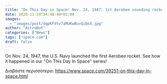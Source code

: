 ```yaml
---
title: "On This Day in Space! Nov. 24, 1947: 1st Aerobee sounding rocket launch"
date: 2020-11-24T14:40:48+01:00
images:
  - "images/post/dqpKFdtv7aMUKwNuvQiBnX.jpg"
author: "AstroBot"
categories: ["News"]
tags: ["space.com"]
draft: false
---
```


On Nov. 24, 1947, the U.S. Navy launched the first Aerobee rocket. See how it happened in our "On This Day In Space" series! 

Διαβάστε περισσότερα: https://www.space.com/39251-on-this-day-in-space.html
